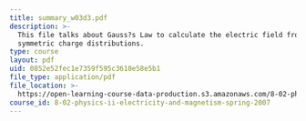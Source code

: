 ```yaml
---
title: summary_w03d3.pdf
description: >-
  This file talks about Gauss?s Law to calculate the electric field from highly
  symmetric charge distributions.
type: course
layout: pdf
uid: 0852e52fec1e7359f595c3610e58e5b1
file_type: application/pdf
file_location: >-
  https://open-learning-course-data-production.s3.amazonaws.com/8-02-physics-ii-electricity-and-magnetism-spring-2007/0852e52fec1e7359f595c3610e58e5b1_summary_w03d3.pdf
course_id: 8-02-physics-ii-electricity-and-magnetism-spring-2007
---
```

